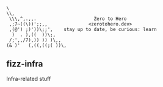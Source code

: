 ```text
\
\\,
 \\\,^,.,,.                     Zero to Hero
 ,;7~((\))';;,,               <zerotohero.dev>
 ,(@') ;)'))\;;',    stay up to date, be curious: learn
  )  . ),((  ))\;,
 /;',,/7),)) )) )\,,
(& )'   (,((,((;( ))\,
```

## fizz-infra

Infra-related stuff
